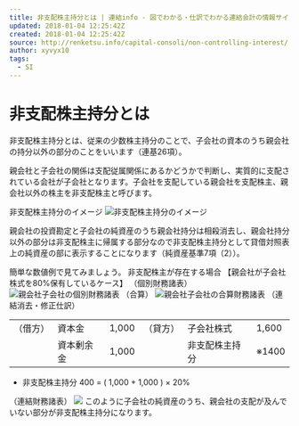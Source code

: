 ```yaml
---
title: 非支配株主持分とは | 連結info - 図でわかる・仕訳でわかる連結会計の情報サイト
updated: 2018-01-04 12:25:42Z
created: 2018-01-04 12:25:42Z
source: http://renketsu.info/capital-consoli/non-controlling-interest/
author: xyvyx10
tags:
  - SI
---
```


# 非支配株主持分とは

非支配株主持分とは、従来の少数株主持分のことで、子会社の資本のうち親会社の持分以外の部分のことをいいます（連基26項）。

親会社と子会社の関係は支配従属関係にあるかどうかで判断し、実質的に支配されている会社が子会社となります。子会社を支配している親会社を支配株主、親会社以外の株主を非支配株主と呼びます。

非支配株主持分のイメージ
![非支配株主持分のイメージ](../_resources/e8b34eb09ebd7de841ef35861ad235ee.png)

親会社の投資勘定と子会社の純資産のうち親会社持分は相殺消去し、親会社持分以外の部分は非支配株主に帰属する部分なので非支配株主持分として貸借対照表上の純資産の部に表示することになります（純資産基準7項（2））。

簡単な数値例で見てみましょう。
非支配株主が存在する場合
【親会社が子会社株式を80%保有しているケース】
（個別財務諸表）
![親会社子会社の個別財務諸表](../_resources/4b797ef06f3c1148f4d644ab3e706656.png)
（合算）
![親会社子会社の合算財務諸表](../_resources/f39e1243612f473165e19b5aa9e7863a.png)
（連結消去・修正仕訳）

|     |     |     |     |     |     |
| --- | --- | --- | --- | --- | --- |
| （借方） | 資本金 | 1,000 | （貸方） | 子会社株式 | 1,600 |
|     | 資本剰余金 | 1,000 |     | 非支配株主持分 | ※1400 |

- 非支配株主持分 400 = ( 1,000 + 1,000 ) × 20%

（連結財務諸表）
![](../_resources/a2690266caebd0dd49771df68530b2a3.png)
このように子会社の純資産のうち、親会社の支配が及んでいない部分が非支配株主持分になります。
